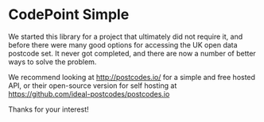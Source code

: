 # CodePoint Simple

We started this library for a project that ultimately did not require it, and before there were
many good options for accessing the UK open data postcode set. It never got completed, and there
are now a number of better ways to solve the problem.

We recommend looking at http://postcodes.io/ for a simple and free hosted API, or their
open-source version for self hosting at https://github.com/ideal-postcodes/postcodes.io

Thanks for your interest!
